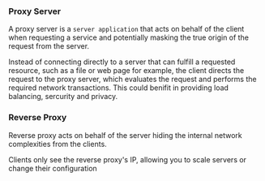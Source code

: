 ### Proxy Server
A proxy server is a `server application` that acts on behalf of the client when requesting a service and potentially masking the true origin of the request from the server.


Instead of connecting directly to a server that can fulfill a requested resource, such as a file or web page for example, the client directs the request to the proxy server, which evaluates the request and performs the required network transactions. This could benifit in providing load balancing, sercurity and privacy.

### Reverse Proxy
Reverse proxy acts on behalf of the server hiding the internal network complexities from the clients. 

Clients only see the reverse proxy's IP, allowing you to scale servers or change their configuration
